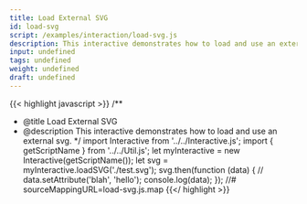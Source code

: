 ```yaml
---
title: Load External SVG
id: load-svg
script: /examples/interaction/load-svg.js
description: This interactive demonstrates how to load and use an external svg.
input: undefined
tags: undefined
weight: undefined
draft: undefined
---
```


{{< highlight javascript >}}
/**
* @title Load External SVG
* @description This interactive demonstrates how to load and use an external svg.
*/
import Interactive from '../../Interactive.js';
import { getScriptName } from '../../Util.js';
let myInteractive = new Interactive(getScriptName());
let svg = myInteractive.loadSVG('./test.svg');
svg.then(function (data) {
    // data.setAttribute('blah', 'hello');
    console.log(data);
});
//# sourceMappingURL=load-svg.js.map
{{</ highlight >}}

